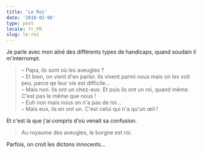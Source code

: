 ```yaml
---
title: 'Le Roi'
date: '2018-02-06'
type: post
locale: fr_FR
slug: le-roi
---
```


Je parle avec mon aîné des différents types de handicaps, quand soudain il m'interrompt.

<!-- more -->

> – Papa, ils sont où les aveugles ?  
> – Et bien, on vient d'en parler. Ils vivent parmi nous mais on les voit peu, parce qe leur vie est difficile…  
> – Mais non. Ils ont un chez-eux. Et puis ils ont un roi, quand même. C'est pas le même que nous !  
> – Euh non mais nous on n'a pas de roi…  
> – Mais eux, ils en ont un. C'est celui qui n'a qu'un œil !

Et c'est là que j'ai compris d'où venait sa confusion.

> Au royaume des aveugles, le borgne est roi.

Parfois, on croit les dictons innocents…

